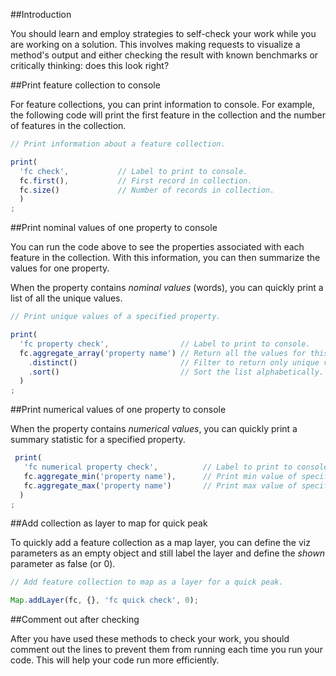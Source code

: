 ##Introduction  

You should learn and employ strategies to self-check your work while you are working on a solution. This involves making requests to visualize a method's output and either checking the result with known benchmarks or critically thinking: does this look right?  

##Print feature collection to console  

For feature collections, you can print information to console. For example, the following code will print the first feature in the collection and the number of features in the collection.  

```js
// Print information about a feature collection.  

print(
  'fc check',           // Label to print to console.
  fc.first(),           // First record in collection.
  fc.size()             // Number of records in collection.
  )
;
```

##Print nominal values of one property to console

You can run the code above to see the properties associated with each feature in the collection. With this information, you can then summarize the values for one property.

When the property contains _nominal values_ (words), you can quickly print a list of all the unique values.  

```js
// Print unique values of a specified property.  

print(
  'fc property check',                // Label to print to console.
  fc.aggregate_array('property name') // Return all the values for this property.
    .distinct()                       // Filter to return only unique values.
    .sort()                           // Sort the list alphabetically.
  )
;
```

##Print numerical values of one property to console

When the property contains _numerical values_, you can quickly print a summary statistic for a specified property.  

```js
 print(
   'fc numerical property check',          // Label to print to console.
   fc.aggregate_min('property name'),      // Print min value of specified property.
   fc.aggregate_max('property name')       // Print max value of specified property.
  )
;
```

##Add collection as layer to map for quick peak  

To quickly add a feature collection as a map layer, you can define the viz parameters as an empty object and still label the layer and define the _shown_ parameter as false (or 0).  

```js
// Add feature collection to map as a layer for a quick peak.

Map.addLayer(fc, {}, 'fc quick check', 0);

```

##Comment out after checking  

After you have used these methods to check your work, you should comment out the lines to prevent them from running each time you run your code. This will help your code run more efficiently.  
